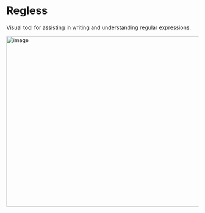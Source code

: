 # Regless

Visual tool for assisting in writing and understanding regular expressions.

<img width="777" height="449" alt="image" src="https://github.com/user-attachments/assets/0c5546f8-2447-47d2-9b3c-ed3530236e5e" />
